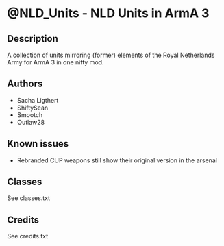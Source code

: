 # @NLD_Units - NLD Units in ArmA 3

## Description
A collection of units mirroring (former) elements of the Royal Netherlands Army for ArmA 3 in one nifty mod.

## Authors
* Sacha Ligthert
* ShiftySean
* Smootch
* Outlaw28

## Known issues
- Rebranded CUP weapons still show their original version in the arsenal

## Classes
See classes.txt

## Credits
See credits.txt
